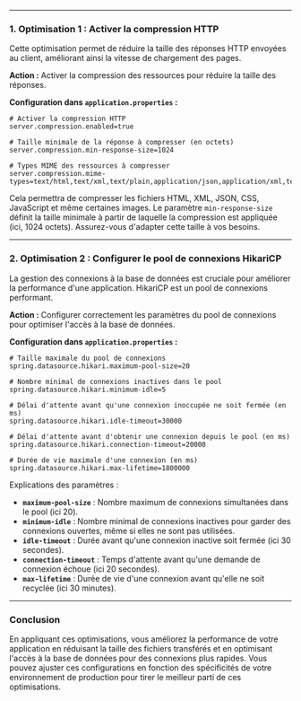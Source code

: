

---

### 1. **Optimisation 1 : Activer la compression HTTP**

Cette optimisation permet de réduire la taille des réponses HTTP envoyées au client, améliorant ainsi la vitesse de chargement des pages.

**Action :** Activer la compression des ressources pour réduire la taille des réponses.

**Configuration dans `application.properties` :**

```properties
# Activer la compression HTTP
server.compression.enabled=true

# Taille minimale de la réponse à compresser (en octets)
server.compression.min-response-size=1024

# Types MIME des ressources à compresser
server.compression.mime-types=text/html,text/xml,text/plain,application/json,application/xml,text/css,application/javascript,image/png,image/jpeg,image/gif
```

Cela permettra de compresser les fichiers HTML, XML, JSON, CSS, JavaScript et même certaines images. Le paramètre `min-response-size` définit la taille minimale à partir de laquelle la compression est appliquée (ici, 1024 octets). Assurez-vous d'adapter cette taille à vos besoins.

---

### 2. **Optimisation 2 : Configurer le pool de connexions HikariCP**

La gestion des connexions à la base de données est cruciale pour améliorer la performance d'une application. HikariCP est un pool de connexions performant.

**Action :** Configurer correctement les paramètres du pool de connexions pour optimiser l'accès à la base de données.

**Configuration dans `application.properties` :**

```properties
# Taille maximale du pool de connexions
spring.datasource.hikari.maximum-pool-size=20

# Nombre minimal de connexions inactives dans le pool
spring.datasource.hikari.minimum-idle=5

# Délai d'attente avant qu'une connexion inoccupée ne soit fermée (en ms)
spring.datasource.hikari.idle-timeout=30000

# Délai d'attente avant d'obtenir une connexion depuis le pool (en ms)
spring.datasource.hikari.connection-timeout=20000

# Durée de vie maximale d'une connexion (en ms)
spring.datasource.hikari.max-lifetime=1800000
```

Explications des paramètres :

- **`maximum-pool-size`** : Nombre maximum de connexions simultanées dans le pool (ici 20).
- **`minimum-idle`** : Nombre minimal de connexions inactives pour garder des connexions ouvertes, même si elles ne sont pas utilisées.
- **`idle-timeout`** : Durée avant qu'une connexion inactive soit fermée (ici 30 secondes).
- **`connection-timeout`** : Temps d'attente avant qu'une demande de connexion échoue (ici 20 secondes).
- **`max-lifetime`** : Durée de vie d'une connexion avant qu'elle ne soit recyclée (ici 30 minutes).

---

### Conclusion

En appliquant ces optimisations, vous améliorez la performance de votre application en réduisant la taille des fichiers transférés et en optimisant l'accès à la base de données pour des connexions plus rapides. Vous pouvez ajuster ces configurations en fonction des spécificités de votre environnement de production pour tirer le meilleur parti de ces optimisations.
